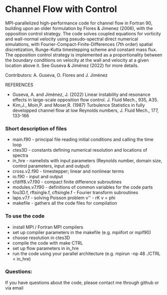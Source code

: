 # Channel Flow with Control

MPI-parallelized high-performance code for channel flow in Fortran 90, building upon an older formulation by Flores & Jimenez (2006), with the opposition control strategy. The code solves coupled equations for vorticity and wall-normal velocity using pseudo-spectral direct numerical simulations, with Fourier-Compact-Finite-Differences (7th order) spatial discretization, Runge-Kutta timestepping scheme and constant mass flux. The opposition control strategy is implemented as a proportionality between the boundary conditions on velocity at the wall and velocity at a given location above it. See Guseva & Jiménez (2022) for more details.


Contributors: A. Guseva, O. Flores and J. Jiménez     

REFERENCES 
- Guseva, A. and Jiménez, J. (2022) Linear instability and resonance effects in large-scale opposition flow control. J. Fluid Mech., 935, A35.   
- Kim,J., Moin,P. and Moser,R. (1987) Turbulence Statistics in fully developped channel flow at low Reynolds numbers, J. Fluid Mech., 177, 133-166

### Short description of files

- main.f90 - principal file reading initial conditions and calling the time loop  
- ctes3D - constants defining numerical resolution and locations of spectra
- in_hre - namelists with input parameters (Reynolds number, domain size, control parameters, input and output)
- cross.v2.f90 - timestepper; linear and nonlinear terms
- io.f90 - input and output
- cfdiff8.v7.f90 - compact finite difference subroutines
- modules.v7.f90 - definitions of common variables for the code parts
- fou3D.f, rftsingle.f, cftsingle.f - Fourier transform subroutines
- laps.v7.f - solving Poisson problem v'' - rK v = phi 
- makefile - gathers all the code files for compilation

### To use the code
- install MPI / Fortran MPI compilers
- set up compiler parameters in the makefile (e.g. mpiifort or mpif90)
- choose resolution in ctes3D
- compile the code with make CTRL
- set up flow parameters in in_hre
- run the code using your parallel architecture (e.g. mpirun -np 48 ./CTRL < in_hre)

### Questions:
If you have questions about the code, please contact me through github or via email

